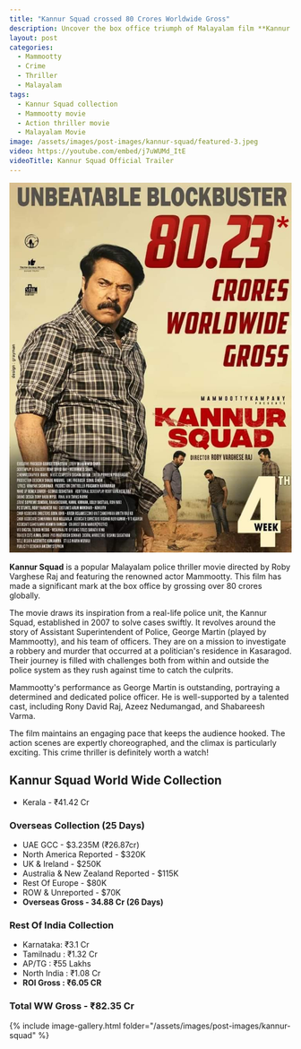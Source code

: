 ```yaml
---
title: "Kannur Squad crossed 80 Crores Worldwide Gross"
description: Uncover the box office triumph of Malayalam film **Kannur Squad** with Mammootty, crossing 80 crores globally.
layout: post
categories:
  - Mammootty
  - Crime
  - Thriller
  - Malayalam
tags:
  - Kannur Squad collection
  - Mammootty movie
  - Action thriller movie
  - Malayalam Movie
image: /assets/images/post-images/kannur-squad/featured-3.jpeg
video: https://youtube.com/embed/j7uWUMd_ItE
videoTitle: Kannur Squad Official Trailer
---
```


![Kannur Squad featured image](/assets/images/post-images/kannur-squad/featured-3.jpeg)

**Kannur Squad** is a popular Malayalam police thriller movie directed by Roby Varghese Raj and featuring the renowned actor Mammootty. This film has made a significant mark at the box office by grossing over 80 crores globally.

The movie draws its inspiration from a real-life police unit, the Kannur Squad, established in 2007 to solve cases swiftly. It revolves around the story of Assistant Superintendent of Police, George Martin (played by Mammootty), and his team of officers. They are on a mission to investigate a robbery and murder that occurred at a politician's residence in Kasaragod. Their journey is filled with challenges both from within and outside the police system as they rush against time to catch the culprits.

Mammootty's performance as George Martin is outstanding, portraying a determined and dedicated police officer. He is well-supported by a talented cast, including Rony David Raj, Azeez Nedumangad, and Shabareesh Varma.

The film maintains an engaging pace that keeps the audience hooked. The action scenes are expertly choreographed, and the climax is particularly exciting. This crime thriller is definitely worth a watch!

## Kannur Squad World Wide Collection

- Kerala - ₹41.42 Cr

### Overseas Collection (25 Days)

- UAE GCC -  $3.235M (₹26.87cr)
- North America Reported - $320K
- UK & Ireland - $250K
- Australia & New Zealand Reported - $115K
- Rest Of Europe - $80K
- ROW & Unreported - $70K
- **Overseas Gross - 34.88 Cr (26 Days)**

### Rest Of India Collection

- Karnataka: ₹3.1 Cr
- Tamilnadu : ₹1.32 Cr
- AP/TG : ₹55 Lakhs
- North India : ₹1.08 Cr
- **ROI Gross : ₹6.05 CR**

### Total WW Gross  - ₹82.35 Cr

{% include image-gallery.html folder="/assets/images/post-images/kannur-squad" %}